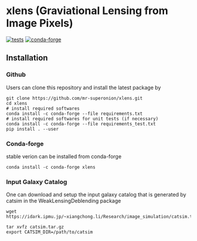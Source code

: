 # xlens (Graviational Lensing from Image Pixels)

[![tests](https://github.com/mr-superonion/xlens/actions/workflows/tests.yml/badge.svg)](https://github.com/mr-superonion/xlens/actions/workflows/tests.yml)
[![conda-forge](https://anaconda.org/conda-forge/xlens/badges/version.svg)](https://anaconda.org/conda-forge/xlens)


## Installation

### Github
Users can clone this repository and install the latest package by
```shell
git clone https://github.com/mr-superonion/xlens.git
cd xlens
# install required softwares
conda install -c conda-forge --file requirements.txt
# install required softwares for unit tests (if necessary)
conda install -c conda-forge --file requirements_test.txt
pip install . --user
```

### Conda-forge
stable verion can be installed from conda-forge
```
conda install -c conda-forge xlens
```

### Input Galaxy Catalog
One can download and setup the input galaxy catalog that is generated by catsim
in the  WeakLensingDeblending package

```shell
wget https://idark.ipmu.jp/~xiangchong.li/Research/image_simulation/catsim.tar.gz

tar xvfz catsim.tar.gz
export CATSIM_DIR=/path/to/catsim

```

